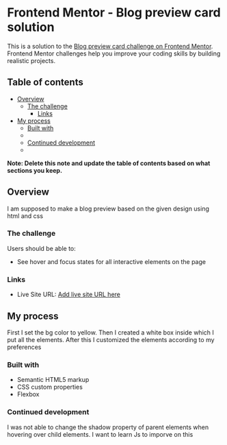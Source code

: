 # Frontend Mentor - Blog preview card solution

This is a solution to the [Blog preview card challenge on Frontend Mentor](https://www.frontendmentor.io/challenges/blog-preview-card-ckPaj01IcS). Frontend Mentor challenges help you improve your coding skills by building realistic projects. 

## Table of contents

- [Overview](#overview)
  - [The challenge](#the-challenge)
    - [Links](#links)
- [My process](#my-process)
  - [Built with](#built-with)
  -
  - [Continued development](#continued-development)
  -

**Note: Delete this note and update the table of contents based on what sections you keep.**

## Overview
I am supposed to make a blog preview based on the given design using html and css


### The challenge

Users should be able to:

- See hover and focus states for all interactive elements on the page



### Links


- Live Site URL: [Add live site URL here](https://your-live-site-url.com)

## My process
First I set the bg color to yellow. Then I created a white box inside which I put all the elements. After this I customized the elements according to my preferences

### Built with

- Semantic HTML5 markup
- CSS custom properties
- Flexbox







### Continued development
I was not able to change the shadow property of parent elements when hovering over child elements. I want to learn Js to imporve on this


